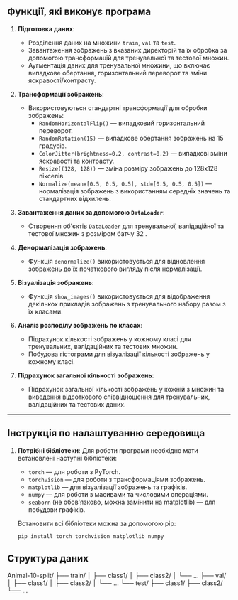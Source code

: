 ## Функції, які виконує програма

1. **Підготовка даних**:
   - Розділення даних на множини `train`, `val` та `test`.
   - Завантаження зображень з вказаних директорій та їх обробка за допомогою трансформацій для тренувальної та тестової множин.
   - Аугментація даних для тренувальної множини, що включає випадкове обертання, горизонтальний переворот та зміни яскравості/контрасту.

2. **Трансформації зображень**:
   - Використовуються стандартні трансформації для обробки зображень:
     - `RandomHorizontalFlip()` — випадковий горизонтальний переворот.
     - `RandomRotation(15)` — випадкове обертання зображень на 15 градусів.
     - `ColorJitter(brightness=0.2, contrast=0.2)` — випадкові зміни яскравості та контрасту.
     - `Resize((128, 128))` — зміна розміру зображень до 128x128 пікселів.
     - `Normalize(mean=[0.5, 0.5, 0.5], std=[0.5, 0.5, 0.5])` — нормалізація зображень з використанням середніх значень та стандартних відхилень.

3. **Завантаження даних за допомогою `DataLoader`**:
   - Створення об'єктів `DataLoader` для тренувальної, валідаційної та тестової множин з розміром батчу 32 .
   
4. **Денормалізація зображень**:
   - Функція `denormalize()` використовується для відновлення зображень до їх початкового вигляду після нормалізації.

5. **Візуалізація зображень**:
   - Функція `show_images()` використовується для відображення декількох прикладів зображень з тренувального набору разом з їх класами.
   
6. **Аналіз розподілу зображень по класах**:
   - Підрахунок кількості зображень у кожному класі для тренувальних, валідаційних та тестових множин.
   - Побудова гістограми для візуалізації кількості зображень у кожному класі.

7. **Підрахунок загальної кількості зображень**:
   - Підрахунок загальної кількості зображень у кожній з множин та виведення відсоткового співвідношення для тренувальних, валідаційних та тестових даних.

---

## Інструкція по налаштуванню середовища

1. **Потрібні бібліотеки**:
   Для роботи програми необхідно мати встановлені наступні бібліотеки:
   - `torch` — для роботи з PyTorch.
   - `torchvision` — для роботи з трансформаціями зображень.
   - `matplotlib` — для візуалізації зображень та графіків.
   - `numpy` — для роботи з масивами та числовими операціями.
   - `seaborn` (не обов'язково, можна замінити на matplotlib) — для побудови графіків.

   Встановити всі бібліотеки можна за допомогою pip:
   ```bash
   pip install torch torchvision matplotlib numpy 
   
##  Структура даних 

Animal-10-split/
├── train/
│   ├── class1/
│   ├── class2/
│   └── ...
├── val/
│   ├── class1/
│   ├── class2/
│   └── ...
└── test/
    ├── class1/
    ├── class2/
    └── ...


